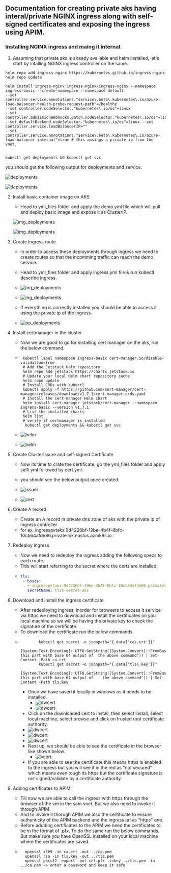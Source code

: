 ## Documentation for creating private aks having interal/private NGINX ingress along with self-signed certificates and exposing the ingress using APIM.


### Installing NGINX ingress and maing it internal.

1. Assuming that private aks is already available and helm installed, let's start by intalling NGINX ingress controller on the same.

```kubectl
helm repo add ingress-nginx https://kubernetes.github.io/ingress-nginx
helm repo update

helm install ingress-nginx ingress-nginx/ingress-nginx --namespace ingress-basic --create-namespace --namespace default
--set controller.service.annotations."service\.beta\.kubernetes\.io/azure-load-balancer-health-probe-request-path"=/healthz
--set controller.nodeSelector."kubernetes\.io/os"=linux
--set controller.admissionWebhooks.patch.nodeSelector."kubernetes\.io/os"=linux
--set defaultBackend.nodeSelector."kubernetes\.io/os"=linux --set controller.service.loadBalancerIP="" 
--set controller.service.annotations."service\.beta\.kubernetes\.io/azure-load-balancer-internal"=true # this assings a private ip from the vnet.


kubectl get deployments && kubectl get svc

```
you should get the following output for deployments and service.

![deployments](./images/nginx1.png)

![deployments](./images/nginx2.png)

2. Install basic container image on AKS
   * Head to yml_files folder and apply the demo.yml file which will pull and deploy basic image and expose it as ClusterIP.

    ![img_deployments](./images/aksimg1.png)

    ![img_deployments](./images/aksimg2.png)


3. Create Ingress route
    * In order to access these deployments through ingress we need to create routes so that the incomming traffic can reach the demo service.
    * Head to yml_files folder and apply ingress.yml file & run kubectl describe ingress.
  
    * ![ing_deployments](./images/ingress1.png)
    * ![ing_deployments](./images/ingress2.png)
    * If everything is correctly installed you should be able to access it using the private ip of the ingress.
  
    * ![op_deployments](./images/op1.png)


4. Install certmanager in the cluster
   * Now we are good to go for installing cert manager on the aks, run the below command.
   * ```kubectl
      kubectl label namespace ingress-basic cert-manager.io/disable-validation=true
      # Add the Jetstack Helm repository
      helm repo add jetstack https://charts.jetstack.io
      # Update your local Helm chart repository cache
      helm repo update
      # Install CRDs with kubectl
      kubectl apply -f https://github.com/cert-manager/cert-manager/releases/download/v1.7.1/cert-manager.crds.yaml
      # Install the cert-manager Helm chart
      helm install cert-manager jetstack/cert-manager --namespace ingress-basic --version v1.7.1
      # List the installed charts
      helm list
      # verify if certmanager is installed
       kubectl get deployments && kubectl get svc
     ```

    * ![helm](./images/helm1.png)
    * ![helm](./images/certm1.png)


5. Create ClusterIssure and self-signed Certificate
     * Now its time to crate the certificate, go the yml_files folder and apply selfi.yml followed by cert.yml.
     * you should see the below output once created.
       
     * ![issuer](./images/issuer1.png)
     * ![cert](./images/cert1.png)

6. Create A record
     * Create an A record in private dns zone of aks with the private ip of ingress controller
     * for ex. ingresspvtaks.9d4226bf-19be-4b4f-8bfc-10cb64afde86.privatelink.eastus.azmk8s.io.

7. Redeploy ingress
     * Now we need to redeploy the ingress adding the following specs to each route.
     * This will start referring to the secret where the certs are installed.
     * ```yaml
       tls:
        - hosts:
          - ingresspvtaks.9d4226bf-19be-4b4f-8bfc-10cb64afde86.privatelink.eastus.azmk8s.io
          secretName: tlss-secret-aks
       ```
8. Download and install the ingress certificate
     * After redeploying ingress, inorder for browsers to access it service via https we need to download and install the certificates on you local machine so we will be having the private key to check the signature of the certificate.
     *  To download the certificate run the below commands
     *  
       ```kubectl
               kubectl get secret -o jsonpath="{.data['ca\.crt']}"
               [System.Text.Encoding]::UTF8.GetString([System.Convert]::FromBase64String("repace this part with base 64 output of  the above command")) | Set-Content -Path ca.crt
               kubectl get secret -o jsonpath="{.data['tls\.key']}"
               [System.Text.Encoding]::UTF8.GetString([System.Convert]::FromBase64String("repace this part with base 64 output of    the above command")) | Set-Content -Path tls.key
       ```
       * Once we have saved it locally in windows os it needs to be installed.
         *  ![dwcert](./images/dicert1.png)
         *  ![dwcert](./images/tkey.png)
       *  Click on the downloaded cert to install, then select install, select local machine, select browse and click on trusted root certificate authority.
         * ![dwcert](./images/dicert2.png)
         * ![dwcert](./images/dicert3.png)
         * ![dwcert](./images/dicert4.png)
       * Next up, we should be able to see the certificate in the browser like shown below.
         * ![vcert](./images/vcert.png)
       * If you are able to see the certificate this means https is enabled to the ingress but you will see it in the red as "not secured" which means even tough its https but the certificate signature is not signed/validate by a certificate authority.

9. Adding certificates to APIM
    * Till now we are able to call the ingress with https through the browser of the vm in the sam vnet. But we also need to invoke it through APIM.
    * And to invoke it thorugh APIM we also the certificate to ensure authenticity of the APIM backend and the ingress url as "https" one.
    * Before addding certificates to the APIM we need the certificates to be in the format of .pfx. To do the same run the below commands. But make sure you have OpenSSL installed on your local machine where the certificates are saved.
    * ```
        openssl x509 -in ca.crt -out ../ca.pem
        openssl rsa -in tls.key -out ../tls.pem
        openssl pkcs12 -export -out cet.pfx -inkey ../tls.pem -in ../ca.pem -> enter a password and keep it safe
      
      ```


  




